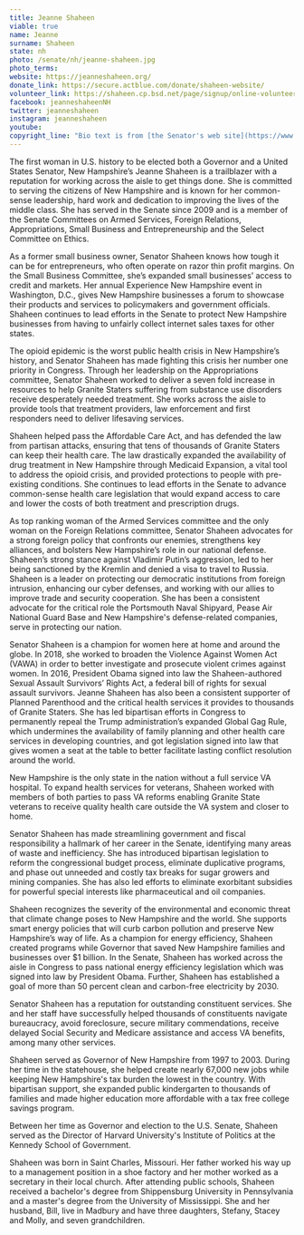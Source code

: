 ```yaml
---
title: Jeanne Shaheen
viable: true
name: Jeanne
surname: Shaheen
state: nh
photo: /senate/nh/jeanne-shaheen.jpg
photo_terms: 
website: https://jeanneshaheen.org/
donate_link: https://secure.actblue.com/donate/shaheen-website/
volunteer_link: https://shaheen.cp.bsd.net/page/signup/online-volunteer
facebook: jeanneshaheenNH
twitter: jeanneshaheen
instagram: jeanneshaheen
youtube: 
copyright_line: "Bio text is from [the Senator's web site](https://www.shaheen.senate.gov/about/biography)."
---
```

The first woman in U.S. history to be elected both a Governor and a United States Senator, New Hampshire’s Jeanne Shaheen is a trailblazer with a reputation for working across the aisle to get things done. She is committed to serving the citizens of New Hampshire and is known for her common-sense leadership, hard work and dedication to improving the lives of the middle class. She has served in the Senate since 2009 and is a member of the Senate Committees on Armed Services, Foreign Relations, Appropriations, Small Business and Entrepreneurship and the Select Committee on Ethics.

As a former small business owner, Senator Shaheen knows how tough it can be for entrepreneurs, who often operate on razor thin profit margins. On the Small Business Committee, she’s expanded small businesses’ access to credit and markets. Her annual Experience New Hampshire event in Washington, D.C., gives New Hampshire businesses a forum to showcase their products and services to policymakers and government officials. Shaheen continues to lead efforts in the Senate to protect New Hampshire businesses from having to unfairly collect internet sales taxes for other states.

The opioid epidemic is the worst public health crisis in New Hampshire’s history, and Senator Shaheen has made fighting this crisis her number one priority in Congress. Through her leadership on the Appropriations committee, Senator Shaheen worked to deliver a seven fold increase in resources to help Granite Staters suffering from substance use disorders receive desperately needed treatment. She works across the aisle to provide tools that treatment providers, law enforcement and first responders need to deliver lifesaving services.

Shaheen helped pass the Affordable Care Act, and has defended the law from partisan attacks, ensuring that tens of thousands of Granite Staters can keep their health care. The law drastically expanded the availability of drug treatment in New Hampshire through Medicaid Expansion, a vital tool to address the opioid crisis, and provided protections to people with pre-existing conditions. She continues to lead efforts in the Senate to advance common-sense health care legislation that would expand access to care and lower the costs of both treatment and prescription drugs.

As top ranking woman of the Armed Services committee and the only woman on the Foreign Relations committee, Senator Shaheen advocates for a strong foreign policy that confronts our enemies, strengthens key alliances, and bolsters New Hampshire’s role in our national defense. Shaheen’s strong stance against Vladimir Putin’s aggression, led to her being sanctioned by the Kremlin and denied a visa to travel to Russia. Shaheen is a leader on protecting our democratic institutions from foreign intrusion, enhancing our cyber defenses, and working with our allies to improve trade and security cooperation. She has been a consistent advocate for the critical role the Portsmouth Naval Shipyard, Pease Air National Guard Base and New Hampshire's defense-related companies, serve in protecting our nation.

Senator Shaheen is a champion for women here at home and around the globe. In 2018, she worked to broaden the Violence Against Women Act (VAWA) in order to better investigate and prosecute violent crimes against women. In 2016, President Obama signed into law the Shaheen-authored Sexual Assault Survivors’ Rights Act, a federal bill of rights for sexual assault survivors. Jeanne Shaheen has also been a consistent supporter of Planned Parenthood and the critical health services it provides to thousands of Granite Staters. She has led bipartisan efforts in Congress to permanently repeal the Trump administration’s expanded Global Gag Rule, which undermines the availability of family planning and other health care services in developing countries, and got legislation signed into law that gives women a seat at the table to better facilitate lasting conflict resolution around the world.

New Hampshire is the only state in the nation without a full service VA hospital.  To expand health services for veterans, Shaheen worked with members of both parties to pass VA reforms enabling Granite State veterans to receive quality health care outside the VA system and closer to home.

Senator Shaheen has made streamlining government and fiscal responsibility a hallmark of her career in the Senate, identifying many areas of waste and inefficiency. She has introduced bipartisan legislation to reform the congressional budget process, eliminate duplicative programs, and phase out unneeded and costly tax breaks for sugar growers and mining companies. She has also led efforts to eliminate exorbitant subsidies for powerful special interests like pharmaceutical and oil companies.

Shaheen recognizes the severity of the environmental and economic threat that climate change poses to New Hampshire and the world. She supports smart energy policies that will curb carbon pollution and preserve New Hampshire’s way of life. As a champion for energy efficiency, Shaheen created programs while Governor that saved New Hampshire families and businesses over $1 billion. In the Senate, Shaheen has worked across the aisle in Congress to pass national energy efficiency legislation which was signed into law by President Obama. Further, Shaheen has established a goal of more than 50 percent clean and carbon-free electricity by 2030.

Senator Shaheen has a reputation for outstanding constituent services. She and her staff have successfully helped thousands of constituents navigate bureaucracy, avoid foreclosure, secure military commendations, receive delayed Social Security and Medicare assistance and access VA benefits, among many other services.

Shaheen served as Governor of New Hampshire from 1997 to 2003. During her time in the statehouse, she helped create nearly 67,000 new jobs while keeping New Hampshire's tax burden the lowest in the country. With bipartisan support, she expanded public kindergarten to thousands of families and made higher education more affordable with a tax free college savings program.

Between her time as Governor and election to the U.S. Senate, Shaheen served as the Director of Harvard University's Institute of Politics at the Kennedy School of Government.

Shaheen was born in Saint Charles, Missouri. Her father worked his way up to a management position in a shoe factory and her mother worked as a secretary in their local church. After attending public schools, Shaheen received a bachelor's degree from Shippensburg University in Pennsylvania and a master's degree from the University of Mississippi. She and her husband, Bill, live in Madbury and have three daughters, Stefany, Stacey and Molly, and seven grandchildren.
